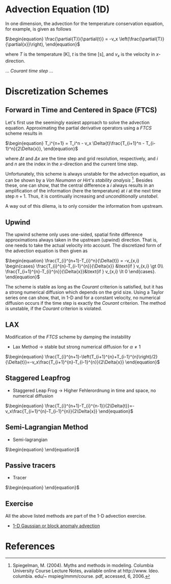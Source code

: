 # Advection Equation (1D)

In one dimension, the advection for the temperature conservation equation, for example, is given as follows

$\begin{equation}
\frac{\partial{T}}{\partial{t}} = -v_x \left(\frac{\partial{T}}{\partial{x}}\right),
\end{equation}$

where $T$ is the temperature [K], $t$ is the time [s], and $v_x$ is the velocity in $x$-direction. 

... *Courant time step* ...

# Discretization Schemes

## Forward in Time and Centered in Space (FTCS)

Let's first use the seemingly easiest approach to solve the advection equation. Approximating the partial derivative operators using a *FTCS* scheme results in 

$\begin{equation}
T_i^{n+1} = T_i^n - v_x \Delta{t}\frac{T_{i+1}^n - T_{i-1}^n}{2\Delta{x}},
\end{equation}$

where $\Delta{t}$ and $\Delta{x}$ are the time step and grid resolution, respectively, and $i$ and $n$ are the index in the $x$-direction and the current time step. 

Unfortunately, this scheme is always unstable for the advection equation, as can be shown by a *Von Neumann or Hirt's stability analysis* [^1]. Besides these, one can show, that the central difference a $i$ always results in an amplification of the information (here the temperature) at $i$ at the next time step $n+1$. Thus, it is continually increasing and *unconditionally unstabel*. 

A way out of this dilema, is to only consider the information from upstream. 

## Upwind

The upwind scheme only uses one-sided, spatial finite difference approximations always taken in the upstream (upwind) direction. That is, one needs to take the actual velocity into account. The discretized form of the advection equation is then given as 

$\begin{equation}
\frac{T_{i}^{n+1}-T_{i}^n}{\Delta{t}} = -v_{x,i}
\begin{cases}
\frac{T_{i}^{n}-T_{i-1}^{n}}{\Delta{x}} &\text{if } v_{x,i} \gt 0\\
\frac{T_{i+1}^{n}-T_{i}^{n}}{\Delta{x}}&\text{if } v_{x,i} \lt 0 
\end{cases}.
\end{equation}$

The scheme is stable as long as the *Courant* criterion is satisfied, but it has a strong numerical diffusion which depends on the grid size. Using a Taylor series one can show, that, in 1-D and for a constant velocity, no numerical diffusion occurs if the time step is exactly the *Courant* criterion. The method is unstable, if the *Courant* criterion is violated. 

## LAX

Modification of the *FTCS* scheme by damping the instability

- Lax Method -> stable but strong numerical diffusion for $\alpha \ne 1$

$\begin{equation}
\frac{T_{i}^{n+1}-\left(T_{i+1}^{n}+T_{i-1}^{n}\right)/2}{\Delta{t}}=-v_x\frac{T_{i+1}^{n}-T_{i-1}^{n}}{2\Delta{x}}
\end{equation}$

## Staggered Leapfrog

- Staggered Leap Frog -> Higher Fehlerordnung in time and space, no numerical diffusion 

$\begin{equation}
\frac{T_{i}^{n+1}-T_{i}^{n-1}}{2\Delta{t}}=-v_x\frac{T_{i+1}^{n}-T_{i-1}^{n}}{2\Delta{x}}
\end{equation}$

## Semi-Lagrangian Method

- Semi-lagrangian

$\begin{equation}
\end{equation}$

## Passive tracers
- Tracer

$\begin{equation}
\end{equation}$

## Exercise

All the above listed methods are part of the 1-D advection exercise. 

- [1-D Gaussian or block anomaly advection](https://github.com/GeoSci-FFM/GeoModBox.jl/blob/main/exercises/06_1D_Advection.ipynb)  

# References

[^1]: Spiegelman, M. (2004). Myths and methods in modeling. Columbia University Course Lecture Notes, available online at http://www. ldeo. columbia. edu/~ mspieg/mmm/course. pdf, accessed, 6, 2006.